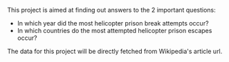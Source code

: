 This project is aimed at finding out answers to the 2 important questions:

- In which year did the most helicopter prison break attempts occur?
- In which countries do the most attempted helicopter prison escapes occur?

The data for this project will be directly fetched from Wikipedia's article url.
